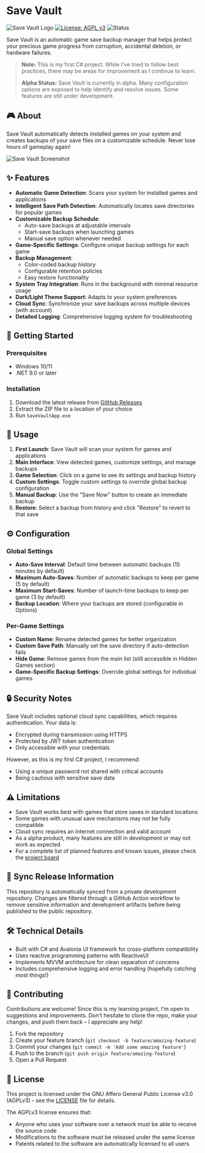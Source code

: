 # Save Vault

![Save Vault Logo](https://img.shields.io/badge/Save%20Vault-Game%20Save%20Manager-blue)
[![License: AGPL v3](https://img.shields.io/badge/License-AGPL%20v3-yellow.svg)](https://www.gnu.org/licenses/agpl-3.0)
![Status](https://img.shields.io/badge/Status-Alpha-orange)

Save Vault is an automatic game save backup manager that helps protect your precious game progress from corruption, accidental deletion, or hardware failures.

> **Note:** This is my first C# project. While I've tried to follow best practices, there may be areas for improvement as I continue to learn.
>
> **Alpha Status:** Save Vault is currently in alpha. Many configuration options are exposed to help identify and resolve issues. Some features are still under development.

## 🎮 About

Save Vault automatically detects installed games on your system and creates backups of your save files on a customizable schedule. Never lose hours of gameplay again!

![Save Vault Screenshot](http://vault.etka.co.uk/img/SaveVaultApp.png)

## ✨ Features

- **Automatic Game Detection**: Scans your system for installed games and applications
- **Intelligent Save Path Detection**: Automatically locates save directories for popular games
- **Customizable Backup Schedule**:
  - Auto-save backups at adjustable intervals
  - Start-save backups when launching games
  - Manual save option whenever needed
- **Game-Specific Settings**: Configure unique backup settings for each game
- **Backup Management**:
  - Color-coded backup history
  - Configurable retention policies
  - Easy restore functionality
- **System Tray Integration**: Runs in the background with minimal resource usage
- **Dark/Light Theme Support**: Adapts to your system preferences
- **Cloud Sync**: Synchronize your save backups across multiple devices (with account)
- **Detailed Logging**: Comprehensive logging system for troubleshooting

## 🚀 Getting Started

### Prerequisites

- Windows 10/11
- .NET 9.0 or later

### Installation

1. Download the latest release from [GitHub Releases](https://github.com/yourusername/Save-Vault-Release/releases)
2. Extract the ZIP file to a location of your choice
3. Run `SaveVaultApp.exe`

## 🔧 Usage

1. **First Launch**: Save Vault will scan your system for games and applications
2. **Main Interface**: View detected games, customize settings, and manage backups
3. **Game Selection**: Click on a game to see its settings and backup history
4. **Custom Settings**: Toggle custom settings to override global backup configuration
5. **Manual Backup**: Use the "Save Now" button to create an immediate backup
6. **Restore**: Select a backup from history and click "Restore" to revert to that save

## ⚙️ Configuration

### Global Settings

- **Auto-Save Interval**: Default time between automatic backups (15 minutes by default)
- **Maximum Auto-Saves**: Number of automatic backups to keep per game (5 by default)
- **Maximum Start-Saves**: Number of launch-time backups to keep per game (3 by default)
- **Backup Location**: Where your backups are stored (configurable in Options)

### Per-Game Settings

- **Custom Name**: Rename detected games for better organization
- **Custom Save Path**: Manually set the save directory if auto-detection fails
- **Hide Game**: Remove games from the main list (still accessible in Hidden Games section)
- **Game-Specific Backup Settings**: Override global settings for individual games

## 🔒 Security Notes

Save Vault includes optional cloud sync capabilities, which requires authentication. Your data is:
- Encrypted during transmission using HTTPS
- Protected by JWT token authentication
- Only accessible with your credentials

However, as this is my first C# project, I recommend:
- Using a unique password not shared with critical accounts
- Being cautious with sensitive save data

## ⚠️ Limitations

- Save Vault works best with games that store saves in standard locations
- Some games with unusual save mechanisms may not be fully compatible
- Cloud sync requires an internet connection and valid account
- As a alpha product, many features are still in development or may not work as expected
- For a complete list of planned features and known issues, please check the [project board](https://github.com/users/EtkaPerry/projects/6)

## 🔄 Sync Release Information

This repository is automatically synced from a private development repository. Changes are filtered through a GitHub Action workflow to remove sensitive information and development artifacts before being published to the public repository.

## 🛠️ Technical Details

- Built with C# and Avalonia UI framework for cross-platform compatibility
- Uses reactive programming patterns with ReactiveUI
- Implements MVVM architecture for clean separation of concerns
- Includes comprehensive logging and error handling (hopefully catching most things!)

## 🤝 Contributing

Contributions are welcome! Since this is my learning project, I'm open to suggestions and improvements. Don't hesitate to clone the repo, make your changes, and push them back – I appreciate any help!

1. Fork the repository
2. Create your feature branch (`git checkout -b feature/amazing-feature`)
3. Commit your changes (`git commit -m 'Add some amazing feature'`)
4. Push to the branch (`git push origin feature/amazing-feature`)
5. Open a Pull Request

## 📝 License

This project is licensed under the GNU Affero General Public License v3.0 (AGPLv3) - see the [LICENSE](LICENSE) file for details.

The AGPLv3 license ensures that:
- Anyone who uses your software over a network must be able to receive the source code
- Modifications to the software must be released under the same license
- Patents related to the software are automatically licensed to all users